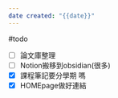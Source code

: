 ```yaml
---
date created: "{{date}}"
---
```

#todo
- [ ] 論文庫整理
- [ ] Notion搬移到obsidian(很多)
- [x] 課程筆記要分學期 嗎
- [x] HOMEpage做好連結
